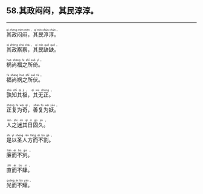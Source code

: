 ## 58.其政闷闷，其民淳淳。
---


<ruby><rb> 其政闷闷，其民淳淳。 </rb> <rt>qí  zhèng  mèn  mèn ， qí  mín  chún  chún 。</rt></ruby>

<ruby><rb> 其政察察，其民缺缺。 </rb> <rt>qí  zhèng  chá  chá ， qí  mín  quē  quē 。</rt></ruby>

<ruby><rb> 祸尚福之所倚。 </rb> <rt>huò  shàng  fú  zhī  suǒ  yǐ 。</rt></ruby>

<ruby><rb> 福尚祸之所伏。 </rb> <rt>fú  shàng  huò  zhī  suǒ  fú 。</rt></ruby>

<ruby><rb> 孰知其极，其无正。 </rb> <rt>shú  zhī  qí  jí ， qí  wú  zhèng 。</rt></ruby>

<ruby><rb> 正复为奇，善复为妖。 </rb> <rt>zhèng  fù  wèi  qí ， shàn  fù  wèi  yāo 。</rt></ruby>

<ruby><rb> 人之迷其日固久。 </rb> <rt>rén  zhī  mí  qí  rì  gù  jiǔ 。</rt></ruby>

<ruby><rb> 是以圣人方而不割。 </rb> <rt>shì  yǐ  shèng  rén  fāng  ér  bù  gē 。</rt></ruby>

<ruby><rb> 廉而不刿。 </rb> <rt>lián  ér  bù  guì 。</rt></ruby>

<ruby><rb> 直而不肆。 </rb> <rt>zhí  ér  bù  sì 。</rt></ruby>

<ruby><rb> 光而不耀。 </rb> <rt>guāng  ér  bù  yào 。</rt></ruby>

